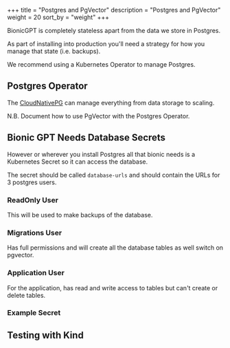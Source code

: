 +++
title = "Postgres and PgVector"
description = "Postgres and PgVector"
weight = 20
sort_by = "weight"
+++

BionicGPT is completely stateless apart from the data we store in Postgres.

As part of installing into production you'll need a strategy for how you manage that state (i.e. backups).

We recommend using a Kubernetes Operator to manage Postgres.

## Postgres Operator

The [CloudNativePG](https://cloudnative-pg.io/) can manage everything from data storage to scaling.

N.B. Document how to use PgVector with the Postgres Operator.

## Bionic GPT Needs Database Secrets

However or wherever you install Postgres all that bionic needs is a Kubernetes Secret so it can access the database.

The secret should be called `database-urls` and should contain the URLs for 3 postgres users.

### ReadOnly User

This will be used to make backups of the database.

### Migrations User

Has full permissions and will create all the database tables as well switch on pgvector.

### Application User

For the application, has read and write access to tables but can't create or delete tables.

### Example Secret

## Testing with Kind